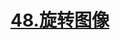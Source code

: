 # [48.旋转图像](https://leetcode.cn/problems/rotate-image/)

<SourceCode src="../.leetcode/48.旋转图像.ts" />
